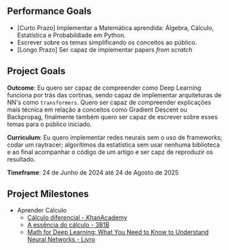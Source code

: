 ## Performance Goals

* [Curto Prazo] Implementar a Matemática aprendida: Álgebra, Cálculo, Estatística e Probabildiade em Python.
* Escrever sobre os temas simplificando os conceitos ao público.
* [Longo Prazo] Ser capaz de implementar papers _from scratch_
  
## Project Goals
**Outcome**: Eu quero ser capaz de compreender como Deep Learning funciona por trás das cortinas, sendo capaz de implementar arquiteturas de NN's como `transformers`. Quero ser capaz de compreender explicações mais técnica em relação a conceitos como Gradient Descent ou Backpropag, finalmente também quero ser capaz de escrever sobre esses temas para o público iniciado.

**Curriculum**: Eu quero implementar redes neurais sem o uso de frameworks; codar um raytracer; algorítimos da estatística sem usar nenhuma biblioteca e ao final acompanhar o código de um artigo e ser capz de reproduzir os resultado.

**Timeframe**: 24 de Junho de 2024 até 24 de Agosto de 2025

## Project Milestones
* Aprender Cálculo
  - [Cálculo diferencial - KhanAcademy](https://pt.khanacademy.org/profile/me/courses)
  - [A essência do cálculo - 3B1B](https://www.youtube.com/watch?v=WUvTyaaNkzM&list=PLZHQObOWTQDMsr9K-rj53DwVRMYO3t5Yr)
  - [Math for Deep Learning: What You Need to Know to Understand Neural Networks - Livro](https://www.amazon.com/Math-Deep-Learning-Understand-Networks/dp/1718501900)

